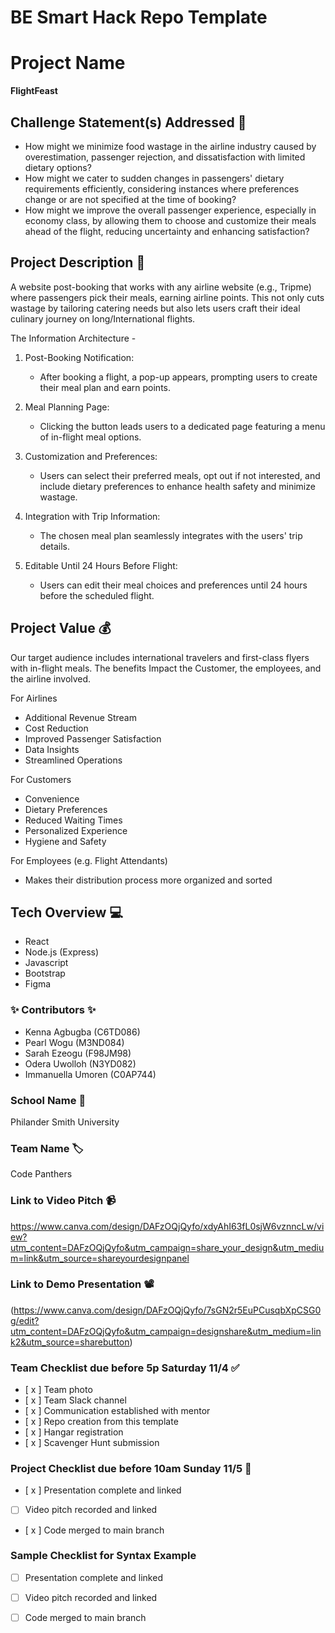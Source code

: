 # BE Smart Hack Repo Template

# Project Name
**FlightFeast**

## Challenge Statement(s) Addressed 🎯

* How might we minimize food wastage in the airline industry caused by overestimation, passenger rejection, and dissatisfaction with limited dietary options?
* How might we cater to sudden changes in passengers' dietary requirements efficiently, considering instances where preferences change or are not specified at the time of booking?
* How might we improve the overall passenger experience, especially in economy class, by allowing them to choose and customize their meals ahead of the flight, reducing uncertainty and enhancing satisfaction?

## Project Description 🤯

A website post-booking that works with any airline website (e.g., Tripme) where passengers pick their meals, earning airline points. This not only cuts wastage by tailoring catering needs but also lets users craft their ideal culinary journey on long/International flights. 

The Information Architecture - 
1. Post-Booking Notification:
   - After booking a flight, a pop-up appears, prompting users to create their meal plan and earn points.

2. Meal Planning Page:
   - Clicking the button leads users to a dedicated page featuring a menu of in-flight meal options.
  
3. Customization and Preferences:
   - Users can select their preferred meals, opt out if not interested, and include dietary preferences to enhance health safety and minimize wastage.

4. Integration with Trip Information:
   - The chosen meal plan seamlessly integrates with the users' trip details.

5. Editable Until 24 Hours Before Flight:
   - Users can edit their meal choices and preferences until 24 hours before the scheduled flight.


## Project Value 💰

Our target audience includes international travelers and first-class flyers with in-flight meals. 
The benefits Impact the Customer, the employees, and the airline involved. 

For Airlines 

 -  Additional Revenue Stream
 -  Cost Reduction
 -  Improved Passenger Satisfaction
 -  Data Insights
 -  Streamlined Operations


 For Customers
 
- Convenience 
- Dietary Preferences
- Reduced Waiting Times
- Personalized Experience
- Hygiene and Safety
  

For Employees (e.g. Flight Attendants)

- Makes their distribution process more organized and sorted
  

## Tech Overview 💻

* React
* Node.js (Express)
* Javascript
* Bootstrap
* Figma


### ✨ Contributors ✨
* Kenna Agbugba (C6TD086)
* Pearl Wogu (M3ND084)
* Sarah Ezeogu (F98JM98)
* Odera Uwolloh (N3YD082)
* Immanuella Umoren (C0AP744)

### School Name 🏫
Philander Smith University

### Team Name 🏷
Code Panthers

### Link to Video Pitch 📹

https://www.canva.com/design/DAFzOQjQyfo/xdyAhI63fL0sjW6vznncLw/view?utm_content=DAFzOQjQyfo&utm_campaign=share_your_design&utm_medium=link&utm_source=shareyourdesignpanel

### Link to Demo Presentation 📽
(https://www.canva.com/design/DAFzOQjQyfo/7sGN2r5EuPCusqbXpCSG0g/edit?utm_content=DAFzOQjQyfo&utm_campaign=designshare&utm_medium=link2&utm_source=sharebutton)



### Team Checklist due before 5p Saturday 11/4 ✅
- [ x ] Team photo
- [ x ] Team Slack channel
- [ x ] Communication established with mentor
- [ x ] Repo creation from this template
- [ x ] Hangar registration
- [ x ] Scavenger Hunt submission

### Project Checklist due before 10am Sunday 11/5 🏁
- [ x ] Presentation complete and linked
- [  ] Video pitch recorded and linked
- [ x ] Code merged to main branch

### Sample Checklist for Syntax Example 
- [  ] Presentation complete and linked
- [  ] Video pitch recorded and linked
- [  ] Code merged to main branch

